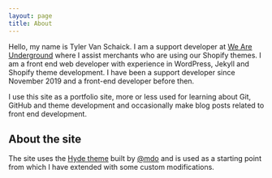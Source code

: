 ```yaml
---
layout: page
title: About
---
```


Hello, my name is Tyler Van Schaick. I am a support developer at [We Are Underground](https://weareunderground.com) where I assist merchants who are using our Shopify themes. I am a front end web developer with experience in WordPress, Jekyll and Shopify theme development. I have been a support developer since November 2019 and a front-end developer before then.

I use this site as a portfolio site, more or less used for learning about Git, GitHub and theme development and occasionally make blog posts related to front end development.

## About the site

The site uses the [Hyde theme](http://hyde.getpoole.com/) built by [@mdo](https://twitter.com/mdo) and is used as a starting point from which I have extended with some custom modifications. 